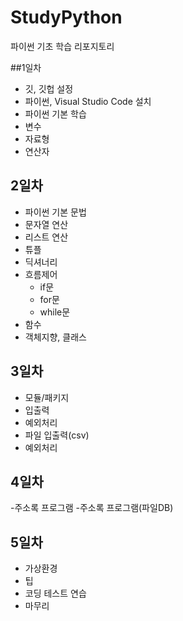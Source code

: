 # StudyPython
 파이썬 기초 학습 리포지토리

 ##1일차
 - 깃, 깃헙 설정
 - 파이썬, Visual Studio Code 설치
 - 파이썬 기본 학습
 - 변수
 - 자료형
 - 연산자

 ## 2일차 
 - 파이썬 기본 문법
  - 문자열 연산
  - 리스트 연산
  - 튜플
  - 딕셔너리
  - 흐름제어
    - if문
    - for문
    - while문
 - 함수
 - 객체지향, 클래스


  ## 3일차
   - 모듈/패키지
   - 입출력
   - 예외처리
   - 파일 입출력(csv)
   - 예외처리

  ## 4일차 
   -주소록 프로그램
   -주소록 프로그램(파일DB)

   ## 5일차 
   - 가상환경
   - 팁
   - 코딩 테스트 연습
   - 마무리
  
